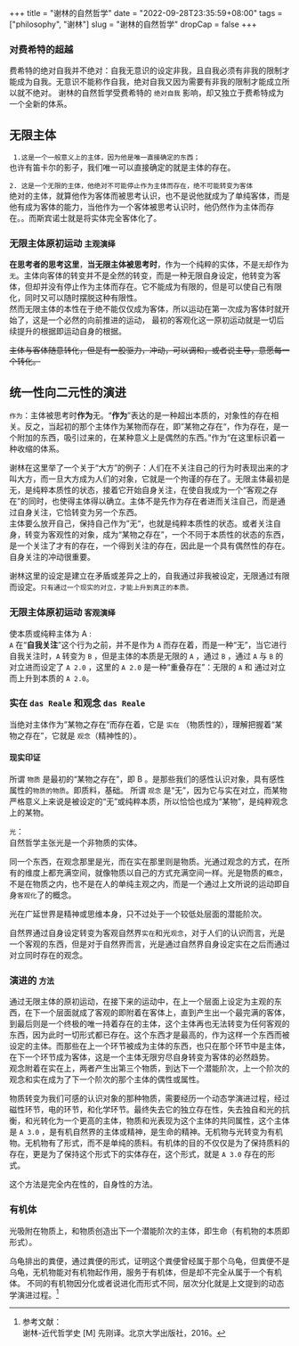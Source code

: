 +++
title = "谢林的自然哲学"
date = "2022-09-28T23:35:59+08:00"
tags = ["philosophy", "谢林"]
slug = "谢林的自然哲学"
dropCap = false
+++

### 对费希特的超越
费希特的绝对自我并不绝对：自我无意识的设定非我，且自我必须有非我的限制才能成为自我。无意识不能称作自我，绝对自我又因为需要有非我的限制才能成立所以就不绝对。
谢林的自然哲学受费希特的 `绝对自我` 影响，却又独立于费希特成为一个全新的体系。

## 无限主体

` 1.这是一个一般意义上的主体，因为他是唯一直接确定的东西；`     
也许有笛卡尔的影子，我们唯一可以直接确定的就是主体的存在。

`2. 这是一个无限的主体，他绝对不可能停止作为主体而存在，绝不可能转变为客体`   
绝对的主体，就算他作为客体而被思考认识，也不是说他就成为了单纯客体，而是他有成为客体的能力，当他作为一个客体被思考认识时，他仍然作为主体而存在。。而斯宾诺士就是将实体完全客体化了。



### 无限主体原初运动 `主观演绎`

**在思考者的思考这里**，**当无限主体被思考时**，作为一个纯粹的实体，不是`无`却作为`无`。主体向客体的转变并不是全然的转变，而是一种无限自身设定，他转变为客体，但却并没有停止作为主体而存在。它不能成为有限的，但是可以使自己有限化，同时又可以随时摆脱这种有限性。    
然而无限主体的本性在于绝不能仅仅成为客体，所以运动在第一次成为客体时就开始了，这是一个必然的向前推进的运动，
最初的客观化这一原初运动就是一切后续提升的根据即运动自身的根据。

~~主体与客体随意转化，但是有一股驱力，冲动，可以调和，或者说主导，意愿每一个转化。~~




## 统一性向二元性的演进 

`作为`：主体被思考时**作为**无。“**作为**”表达的是一种超出本质的，对象性的存在相关。反之，当起初的那个主体作为某物而存在，即”某物之存在“，作为存在，是一个附加的东西，吸引过来的，在某种意义上是偶然的东西。”作为“在这里标识着一种收缩的体系。


谢林在这里举了一个关于“大方”的例子：人们在不关注自己的行为时表现出来的才叫大方，而一旦大方成为人们的对象，它就是一个拘谨的存在了。无限主体最初是无，是纯粹本质性的状态，接着它开始自身关注，在使自我成为一个“客观之存在”的同时，也使得主体得以确立。主体不是先作为存在者进而关注自己，而是通过自身关注，它恰转变为另一个东西。  
主体要么放开自己，保持自己作为”无“，也就是纯粹本质性的状态。或者关注自身，转变为客观性的对象，成为“某物之存在”，一个不同于本质性的状态的东西，是一个关注了才有的存在，一个得到关注的存在，因此是一个具有偶然性的存在。自身关注的冲动很重要。

谢林这里的设定是建立在矛盾或差异之上的，自我通过非我被设定，无限通过有限而设定。`只有通过一个现实的对立，才能上升到真正的本质。`

### 无限主体原初运动 `客观演绎`

使本质或纯粹主体为 A :        
 `A` 在“**自我关注**”这个行为之前，并不是作为 `A` 而存在着，而是一种“无”，当它进行自我关注时，`A` 转变为 `B` ，但是主体的本质是无限的 `A` ，通过 `B` ，通过 `A` 与 `B` 的对立进而设定了 `A 2.0` ，这里的 `A 2.0` 是一种“重叠存在”：无限的 `A` 和 通过对立而上升到本质的 `A 2.0`。

### 实在 `das Reale` 和观念 `das Reale`

当绝对主体作为”某物之存在“而存在着，它是 `实在` （物质性的），理解把握着“某物之存在”，它就是 `观念`（精神性的）。

#### 现实印证

所谓 `物质` 是最初的“某物之存在”，即 B 。是那些我们的感性认识对象，具有感性属性的`物质的物质`。即质料，基础。 所谓 `观念` 是“无”，因为它与实在对立，而某物严格意义上来说是被设定的“无”或纯粹本质，所以恰恰也成为“某物”，是纯粹观念上的某物。

`光`：   
自然哲学主张光是一个非物质的实体。

同一个东西，在观念那里是光，而在实在那里则是物质。光通过观念的方式，在所有的维度上都充满空间，就像物质以自己的方式充满空间一样。光是物质的`概念`，不是在物质之内，也不是在人的单纯主观之内，而是一个通过上文所说的运动即自身`客观化`了的概念。

光在广延世界是精神或思维本身，只不过处于一个较低处层面的潜能阶次。

自然界通过自身设定转变为客观自然界`实在`和光`观念`，对于人们的认识而言，光是一个客观的东西，但是对于自然界而言，光是通过自然界自身设定实在之后而通过对立同时存在的观念。


### 演进的 `方法`

通过无限主体的原初运动，在接下来的运动中，在上一个层面上设定为主观的东西，在下一个层面就成了客观的即附着在客体上，直到产生出一个最完满的客体，到最后则是一个终极的唯一持着存在的主体，这个主体再也无法转变为任何客观的东西，因为此时一切形式都已存在。这个东西才是最高的，作为这样一个东西而被设定的主体。而那些在上一个环节被成为主体的东西，也只在那个环节中是主体，在下一个环节成为客体，这是一个主体无限穷尽自身转变为客体的必然趋势。    
观念附着在实在上，两者产生出第三个物质，到达下一个潜能阶次，上一个阶次的观念和实在成为了下一个阶次的那个主体的偶性或属性。

物质转变为我们可感的认识对象的那种物质，需要经历一个动态学演进过程，经过磁性环节，电的环节，和化学环节。最终失去它的独立存在性，失去独自和光的抗衡，和光转化为一个更高的主体，物质和光表现为这个主体的共同属性，这个主体是 `A 3.0` ，是有机自然界的主体或精神，是生命的精神。无机物与光转变为有机物。无机物有了形式，而不是单纯的质料。有机体的目的不仅仅是为了保持质料的存在，更是为了保持这个形式下的实体存在，这个形式，就是 `A 3.0` 存在的形式。


这个方法是完全内在性的，自身性的方法。

### 有机体

光吸附在物质上，和物质创造出下一个潜能阶次的主体，即生命（有机物的本质即形式）。

乌龟排出的粪便，通过粪便的形式，证明这个粪便曾经属于那个乌龟，但粪便不是乌龟，无机物能对有机物起作用，服务于有机体，但是却不完全从属于一个有机体。 不同的有机物因分化或者说进化而形式不同，层次分化就是上文提到的动态学演进过程。[^1]








  
[^1]: 参考文献：      
    谢林-近代哲学史 [M] 先刚译。北京大学出版社，2016。